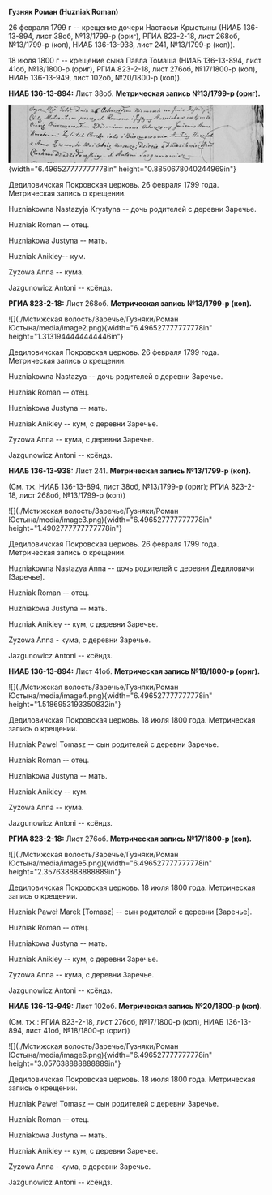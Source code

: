 **Гузняк Роман (Huzniak Roman)**

26 февраля 1799 г -- крещение дочери Настасьи Крыстыны (НИАБ 136-13-894,
лист 38об, №13/1799-р (ориг), РГИА 823-2-18, лист 268об, №13/1799-р
(коп), НИАБ 136-13-938, лист 241, №13/1799-р (коп)).

18 июля 1800 г -- крещение сына Павла Томаша (НИАБ 136-13-894, лист
41об, №18/1800-р (ориг), РГИА 823-2-18, лист 276об, №17/1800-р (коп),
НИАБ 136-13-949, лист 102об, №20/1800-р (коп)).

**НИАБ 136-13-894:** Лист 38об. **Метрическая запись №13/1799-р
(ориг).**

![](./media/5e10caec90cdbc0c7d40d6387b7c989ffcf2b43b.png){width="6.496527777777778in"
height="0.8850678040244969in"}

Дедиловичская Покровская церковь. 26 февраля 1799 года. Метрическая
запись о крещении.

Huzniakowna Nastazyja Krystyna -- дочь родителей с деревни Заречье.

Huzniak Roman -- отец.

Huzniakowa Justyna -- мать.

Huzniak Anikiey-- кум.

Zyzowa Anna -- кума.

Jazgunowicz Antoni -- ксёндз.

**РГИА 823-2-18:** Лист 268об. **Метрическая запись №13/1799-р (коп).**

![](./Мстижская волость/Заречье/Гузняки/Роман Юстына/media/image2.png){width="6.496527777777778in"
height="1.3131944444444446in"}

Дедиловичская Покровская церковь. 26 февраля 1799 года. Метрическая
запись о крещении.

Huzniakowna Nastazya -- дочь родителей с деревни Заречье.

Huzniak Roman -- отец.

Huzniakowa Justyna -- мать.

Huzniak Anikiey -- кум, с деревни Заречье.

Zyzowa Anna -- кума, с деревни Заречье.

Jazgunowicz Antoni -- ксёндз.

**НИАБ 136-13-938:** Лист 241. **Метрическая запись №13/1799-р (коп).**

(См. тж. НИАБ 136-13-894, лист 38об, №13/1799-р (ориг); РГИА 823-2-18,
лист 268об, №13/1799-р (коп))

![](./Мстижская волость/Заречье/Гузняки/Роман Юстына/media/image3.png){width="6.496527777777778in"
height="1.4902777777777778in"}

Дедиловичская Покровская церковь. 26 февраля 1799 года. Метрическая
запись о крещении.

Huzniakowna Nastazya Anna -- дочь родителей с деревни Дедиловичи
\[Заречье\].

Huzniak Roman -- отец.

Huzniakowa Justyna -- мать.

Huzniak Anikiey -- кум, с деревни Заречье.

Zyzowa Anna - кума, с деревни Заречье.

Jazgunowicz Antoni -- ксёндз.

**НИАБ 136-13-894:** Лист 41об. **Метрическая запись №18/1800-р
(ориг).**

![](./Мстижская волость/Заречье/Гузняки/Роман Юстына/media/image4.png){width="6.496527777777778in"
height="1.5186953193350832in"}

Дедиловичская Покровская церковь. 18 июля 1800 года. Метрическая запись
о крещении.

Huzniak Pawel Tomasz -- сын родителей с деревни Заречье.

Huzniak Roman -- отец.

Huzniakowa Justyna -- мать.

Huzniak Anikiey -- кум.

Zyzowa Anna -- кума.

Jazgunowicz Antoni -- ксёндз.

**РГИА 823-2-18:** Лист 276об. **Метрическая запись №17/1800-р (коп).**

![](./Мстижская волость/Заречье/Гузняки/Роман Юстына/media/image5.png){width="6.496527777777778in"
height="2.357638888888889in"}

Дедиловичская Покровская церковь. 18 июля 1800 года. Метрическая запись
о крещении.

Huzniak Paweł Marek \[Tomasz\] -- сын родителей с деревни \[Заречье\].

Huzniak Roman -- отец.

Huzniakowa Justyna -- мать.

Huzniak Anikiey -- кум, с деревни Заречье.

Zyzowa Anna -- кума, с деревни Заречье.

Jazgunowicz Antoni -- ксёндз.

**НИАБ 136-13-949:** Лист 102об. **Метрическая запись №20/1800-р
(коп).**

(См. тж.: РГИА 823-2-18, лист 276об, №17/1800-р (коп), НИАБ 136-13-894,
лист 41об, №18/1800-р (ориг))

![](./Мстижская волость/Заречье/Гузняки/Роман Юстына/media/image6.png){width="6.496527777777778in"
height="3.057638888888889in"}

Дедиловичская Покровская церковь. 18 июля 1800 года. Метрическая запись
о крещении.

Huzniak Paweł Tomasz -- сын родителей с деревни Заречье.

Huzniak Roman -- отец.

Huzniakowa Justyna -- мать.

Huzniak Anikiey -- кум, с деревни Заречье.

Zyzowa Anna - кума, с деревни Заречье.

Jazgunowicz Antoni -- ксёндз.
